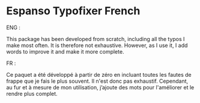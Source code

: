 # Espanso Typofixer French

ENG :

This package has been developed from scratch, including all the typos I make most often.
It is therefore not exhaustive. 
However, as I use it, I add words to improve it and make it more complete.

FR : 

Ce paquet a été développé à partir de zéro en incluant toutes les fautes de frappe que je fais le plus souvent.
Il n'est donc pas exhaustif. 
Cependant, au fur et à mesure de mon utilisation, j’ajoute des mots pour l'améliorer et le rendre plus complet.